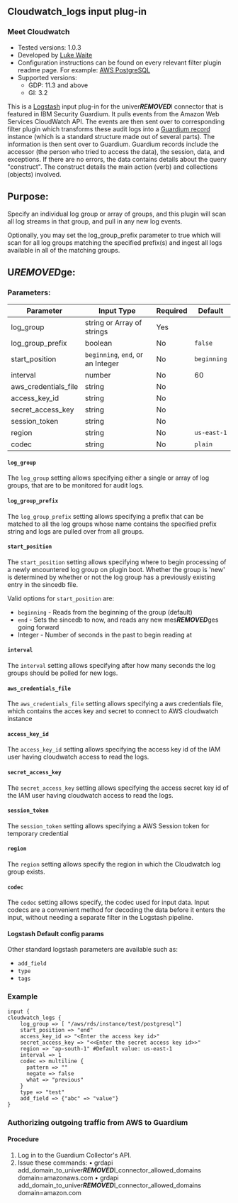 ## Cloudwatch_logs input plug-in
### Meet Cloudwatch
* Tested versions: 1.0.3
* Developed by [Luke Waite](https://github.com/lukewaite)
* Configuration instructions can be found on every relevant filter plugin readme page. For example: [AWS PostgreSQL](../filter-plugin/logstash-filter-azure-postgresql-guardium#procedure-)
* Supported versions:
	* GDP: 11.3 and above
	* GI: 3.2

This is a [Logstash](https://github.com/elastic/logstash) input plug-in for the univer***REMOVED***l connector that is featured in IBM Security Guardium. It pulls events from the Amazon Web Services CloudWatch API. The events are then sent over to corresponding filter plugin which transforms these audit logs into a [Guardium record](https://github.com/IBM/univer***REMOVED***l-connectors/blob/main/common/src/main/java/com/ibm/guardium/univer***REMOVED***lconnector/commons/structures/Record.java)  instance (which is a standard structure made out of several parts). The information is then sent over to Guardium. Guardium records include the accessor (the person who tried to access the data), the session, data, and exceptions. If there are no errors, the data contains details about the query "construct". The construct details the main action (verb) and collections (objects) involved.


## Purpose:

Specify an individual log group or array of groups, and this plugin will scan all log streams in that group, and pull in any new log events.

Optionally, you may set the log_group_prefix parameter to true which will scan for all log groups matching the specified prefix(s) and ingest all logs available in all of the matching groups.

## U***REMOVED***ge:

### Parameters:
	
| Parameter | Input Type | Required | Default |
|-----------|------------|----------|---------|
| log_group | string or Array of strings | Yes | |
| log_group_prefix | boolean | No | `false` |
| start_position | `beginning`, `end`, or an Integer | No | `beginning` |
| interval | number | No | 60 |
| aws_credentials_file | string | No | |
| access_key_id | string | No | |
| secret_access_key | string | No | |
| session_token | string | No | |
| region | string | No | `us-east-1` |
| codec | string | No | `plain` |


#### `log_group`
The `log_group` setting allows specifying either a single or array of log groups, that are to be monitored for audit logs.

#### `log_group_prefix`
The `log_group_prefix` setting allows specifying a prefix that can be matched to all the log groups whose name contains the specified prefix string and logs are pulled over from all groups.

#### `start_position`
The `start_position` setting allows specifying where to begin processing of a newly encountered log group on plugin boot. Whether the group is 'new' is determined by whether or not the log group has a previously existing entry in the sincedb file.

Valid options for `start_position` are:
* `beginning` - Reads from the beginning of the group (default)
* `end` - Sets the sincedb to now, and reads any new mes***REMOVED***ges going forward
* Integer - Number of seconds in the past to begin reading at

#### `interval`
The `interval` setting allows specifying after how many seconds the log groups should be polled for new logs.

#### `aws_credentials_file`
The `aws_credentials_file` setting allows specifying a aws credentials file, which contains the acces key and secret to connect to AWS cloudwatch instance

#### `access_key_id`
The `access_key_id` setting allows specifying the access key id of the IAM user having cloudwatch access to read the logs.

#### `secret_access_key`
The `secret_access_key` setting allows specifying the access secret key id of the IAM user having cloudwatch access to read the logs.

#### `session_token`
The `session_token` setting allows specifying a AWS Session token for temporary credential

#### `region`
The `region` setting allows specify the region in which the Cloudwatch log group exists.

#### `codec`
The `codec` setting allows specify, the codec used for input data. Input codecs are a convenient method for decoding the data before it enters the input, without needing a separate filter in the Logstash pipeline.


#### Logstash Default config params
Other standard logstash parameters are available such as:
* `add_field`
* `type`
* `tags`

### Example

	input {
    cloudwatch_logs {
		log_group => [ "/aws/rds/instance/test/postgresql"]
		start_position => "end"
		access_key_id => "<Enter the access key id>"
		secret_access_key => "<<Enter the secret access key id>>"
		region => "ap-south-1" #Default value: us-east-1
		interval => 1
		codec => multiline {
          pattern => ""
          negate => false
          what => "previous"
        }
		type => "test"
		add_field => {"abc" => "value"}
	}

### Authorizing outgoing traffic from AWS to Guardium

#### Procedure
1. Log in to the Guardium Collector's API.
2. Issue these commands:
		• grdapi add_domain_to_univer***REMOVED***l_connector_allowed_domains domain=amazonaws.com
		• grdapi add_domain_to_univer***REMOVED***l_connector_allowed_domains domain=amazon.com
